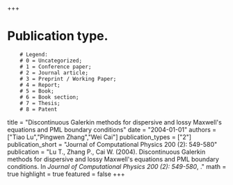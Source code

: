 +++
# Publication type.
        # Legend: 
        # 0 = Uncategorized; 
        # 1 = Conference paper; 
        # 2 = Journal article;
        # 3 = Preprint / Working Paper; 
        # 4 = Report; 
        # 5 = Book; 
        # 6 = Book section;
        # 7 = Thesis; 
        # 8 = Patent
title = "Discontinuous Galerkin methods for dispersive and lossy Maxwell's equations and PML boundary conditions"
date = "2004-01-01"
authors = ["Tiao Lu","Pingwen Zhang","Wei Cai"]
publication_types = ["2"]
publication_short = "Journal of Computational Physics 200 (2): 549-580"
publication = "Lu T., Zhang P., Cai W. (2004). Discontinuous Galerkin methods for dispersive and lossy Maxwell's equations and PML boundary conditions. In _Journal of Computational Physics 200 (2): 549-580_, ."
math = true
highlight = true
featured = false
+++